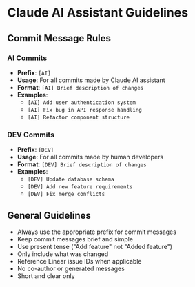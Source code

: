 # Claude AI Assistant Guidelines

## Commit Message Rules

### AI Commits
- **Prefix**: `[AI]` 
- **Usage**: For all commits made by Claude AI assistant
- **Format**: `[AI] Brief description of changes`
- **Examples**:
  - `[AI] Add user authentication system`
  - `[AI] Fix bug in API response handling`
  - `[AI] Refactor component structure`

### DEV Commits  
- **Prefix**: `[DEV]`
- **Usage**: For all commits made by human developers
- **Format**: `[DEV] Brief description of changes`
- **Examples**:
  - `[DEV] Update database schema`
  - `[DEV] Add new feature requirements`
  - `[DEV] Fix merge conflicts`

## General Guidelines

- Always use the appropriate prefix for commit messages
- Keep commit messages brief and simple
- Use present tense ("Add feature" not "Added feature")
- Only include what was changed
- Reference Linear issue IDs when applicable
- No co-author or generated messages
- Short and clear only